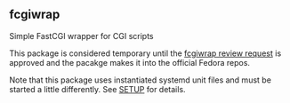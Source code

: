 ## fcgiwrap

Simple FastCGI wrapper for CGI scripts

This package is considered temporary until the [fcgiwrap review request](https://bugzilla.redhat.com/show_bug.cgi?id=1645811) is approved and the pacakge makes it into the official Fedora repos.

Note that this package uses instantiated systemd unit files and must be started a little differently. See [SETUP](SETUP) for details.
